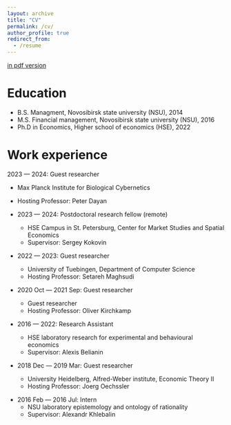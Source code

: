 ```yaml
---
layout: archive
title: "CV"
permalink: /cv/
author_profile: true
redirect_from:
  - /resume
---
```


[in pdf version](https://gregory-ch.github.io/files/CV.pdf)

Education
======
* B.S. Managment, Novosibirsk state university (NSU), 2014
* M.S. Financial management, Novosibirsk state university (NSU), 2016
* Ph.D in Economics, Higher school of economics (HSE), 2022 

Work experience
======
2023 — 2024: Guest researcher
* Max Planck Institute for Biological Cybernetics
* Hosting Professor: Peter Dayan

* 2023 — 2024: Postdoctoral research fellow (remote)
  * HSE Campus in St. Petersburg, Center for Market Studies and Spatial Economics
  * Supervisor: Sergey Kokovin

* 2022 — 2023: Guest researcher
  * University of Tuebingen, Department of Computer Science
  * Hosting Professor: Setareh Maghsudi

* 2020 Oct — 2021 Sep: Guest researcher
  * Guest researcher
  * Hosting Professor: Oliver Kirchkamp 

* 2016 — 2022: Research Assistant
  * HSE laboratory research for experimental and behavioural economics
  * Supervisor: Alexis Belianin

* 2018 Dec — 2019 Mar: Guest researcher
  * University Heidelberg, Alfred-Weber institute,  Economic Theory II
  * Hosting Professor: Joerg Oechssler

<!-- * 2018 Dec — 2019 Mar: Research Assistant
  * Heidelberg University
  * Supervisor: Joerg Oechssler -->

* 2016 Feb — 2016 Jul: Intern
  * NSU laboratory epistemology and ontology of rationality
  * Supervisor: Alexandr Khlebalin
  

<!-- Skills
======
* Skill 1
* Skill 2
  * Sub-skill 2.1
  * Sub-skill 2.2
  * Sub-skill 2.3
* Skill 3 -->


  
<!-- Talks
======
  <ul>{% for post in site.talks %}
    {% include archive-single-talk-cv.html %}
  {% endfor %}</ul> -->
  
<!-- Teaching
======
  <ul>{% for post in site.teaching %}
    {% include archive-single-cv.html %}
  {% endfor %}</ul>
   -->
<!-- Service and leadership
======
* Currently signed in to 43 different slack teams -->
